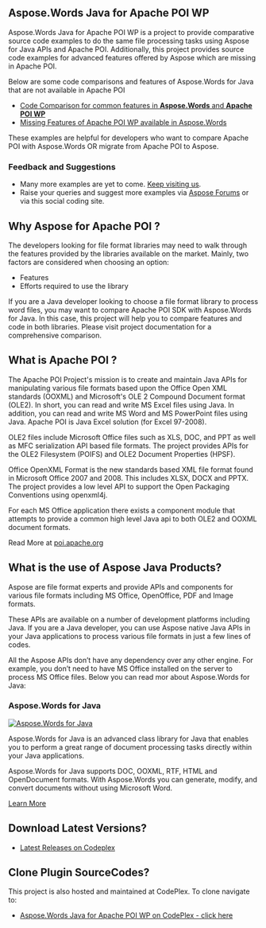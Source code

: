 ## Aspose.Words Java for Apache POI WP

Aspose.Words Java for Apache POI WP is a project to provide comparative source code examples to do the same file processing tasks using Aspose for Java APIs and Apache POI. Additionally, this project provides source code examples for advanced features offered by Aspose which are missing in Apache POI.

Below are some code comparisons and features of Aspose.Words for Java that are not available in Apache POI

* [Code Comparison for common features in **Aspose.Words** and **Apache POI WP**](https://docs.aspose.com/display/wordsjava/Code+Comparison+for+Common+Features+in+Aspose.Words+and+Apache+POI+-+HWPF+and+XWPF)
* [Missing Features of Apache POI WP available in Aspose.Words](https://docs.aspose.com/display/wordsjava/Missing+Features+in+Apache+POI+-+HWPF+and+XWPF)

These examples are helpful for developers who want to compare Apache POI with Aspose.Words OR migrate from Apache POI to Aspose.

### Feedback and Suggestions

* Many more examples are yet to come. [Keep visiting us](https://products.aspose.com/total/java).
* Raise your queries and suggest more examples via [Aspose Forums](https://forum.aspose.com/) or via this social coding site.

## Why Aspose for Apache POI ?

The developers looking for file format libraries may need to walk through the features provided by the libraries available on the market. Mainly, two factors are considered when choosing an option:

* Features
* Efforts required to use the library

If you are a Java developer looking to choose a file format library to process word files, you may want to compare Apache POI SDK with Aspose.Words for Java. In this case, this project will help you to compare features and code in both libraries. Please visit project documentation for a comprehensive comparison.

## What is Apache POI ?

The Apache POI Project's mission is to create and maintain Java APIs for manipulating various file formats based upon the Office Open XML standards (OOXML) and Microsoft's OLE 2 Compound Document format (OLE2). In short, you can read and write MS Excel files using Java. In addition, you can read and write MS Word and MS PowerPoint files using Java. Apache POI is Java Excel solution (for Excel 97-2008).

OLE2 files include Microsoft Office files such as XLS, DOC, and PPT as well as MFC serialization API based file formats. The project provides APIs for the OLE2 Filesystem (POIFS) and OLE2 Document Properties (HPSF).

Office OpenXML Format is the new standards based XML file format found in Microsoft Office 2007 and 2008. This includes XLSX, DOCX and PPTX. The project provides a low level API to support the Open Packaging Conventions using openxml4j.

For each MS Office application there exists a component module that attempts to provide a common high level Java api to both OLE2 and OOXML document formats.

Read More at [poi.apache.org](http://poi.apache.org/)

## What is the use of Aspose Java Products?

Aspose are file format experts and provide APIs and components for various file formats including MS Office, OpenOffice, PDF and Image formats. 

These APIs are available on a number of development platforms including Java. If you are a Java developer, you can use Aspose native Java APIs in your Java applications to process various file formats in just a few lines of codes. 

All the Aspose APIs don’t have any dependency over any other engine. For example, you don’t need to have MS Office installed on the server to process MS Office files. Below you can read mor about Aspose.Words for Java:

### Aspose.Words for Java

[![Aspose.Words for Java](http://www.aspose.com/App_Themes/V2/images/productLogos/Java/aspose_words-for-java.jpg)](https://products.aspose.com/words/java)

Aspose.Words for Java is an advanced class library for Java that enables you to perform a great range of document processing tasks directly within your Java applications.

Aspose.Words for Java supports DOC, OOXML, RTF, HTML and OpenDocument formats. With Aspose.Words you can generate, modify, and convert documents without using Microsoft Word.

[Learn More](https://docs.aspose.com/display/wordsjava/Introducing+Aspose.Words+for+Java)

## Download Latest Versions?

* [Latest Releases on Codeplex](https://asposewordsjavaapachepoi.codeplex.com/releases/view/618321)

## Clone Plugin SourceCodes?

This project is also hosted and maintained at CodePlex. To clone navigate to:

* [Aspose.Words Java for Apache POI WP on CodePlex - click here](https://asposewordsjavaapachepoi.codeplex.com/SourceControl/latest)

